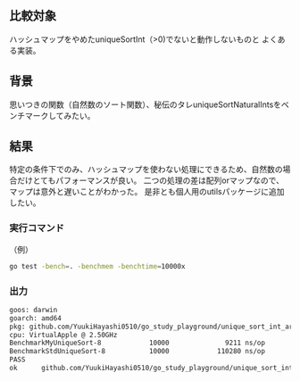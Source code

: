 ## 比較対象

ハッシュマップをやめたuniqueSortInt（>0)でないと動作しないものと
よくある実装。

## 背景
思いつきの関数（自然数のソート関数）、秘伝のタレuniqueSortNaturalIntsをベンチマークしてみたい。

## 結果

特定の条件下でのみ、ハッシュマップを使わない処理にできるため、自然数の場合だけとてもパフォーマンスが良い。
二つの処理の差は配列orマップなので、マップは意外と遅いことがわかった。
是非とも個人用のutilsパッケージに追加したい。

### 実行コマンド

（例）
```sh
go test -bench=. -benchmem -benchtime=10000x
```

### 出力

```sh
goos: darwin
goarch: amd64
pkg: github.com/YuukiHayashi0510/go_study_playground/unique_sort_int_array_stdlib_vs_natural_ints
cpu: VirtualApple @ 2.50GHz
BenchmarkMyUniqueSort-8            10000              9211 ns/op           41592 B/op         14 allocs/op
BenchmarkStdUniqueSort-8           10000            110280 ns/op           82456 B/op         21 allocs/op
PASS
ok      github.com/YuukiHayashi0510/go_study_playground/unique_sort_int_array_stdlib_vs_natural_ints    1.822s
```
